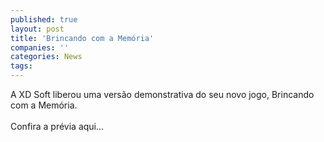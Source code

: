 ```yaml
---
published: true
layout: post
title: 'Brincando com a Memória'
companies: ''
categories: News
tags: 
---
```

A XD Soft liberou uma versão demonstrativa do seu novo jogo, Brincando com a Memória.<br /><br />Confira a prévia aqui...
